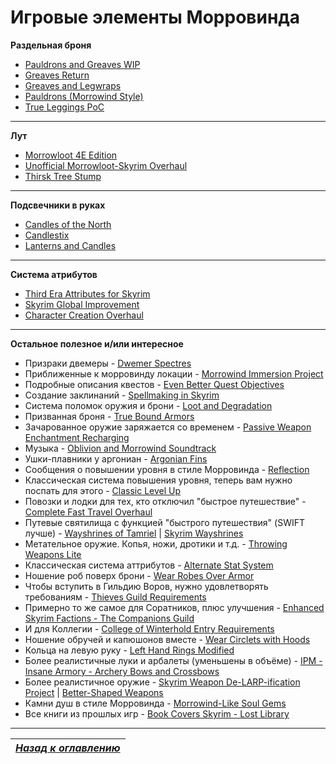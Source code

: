 # Игровые элементы Морровинда

**Раздельная броня**

+ [Pauldrons and Greaves WIP](http://www.nexusmods.com/skyrim/mods/49608/?)
+ [Greaves Return](http://www.nexusmods.com/skyrim/mods/23173/?)
+ [Greaves and Legwraps](http://www.nexusmods.com/skyrim/mods/32948/?)
+ [Pauldrons (Morrowind Style)](http://www.nexusmods.com/skyrim/mods/26617/?)
+ [True Leggings PoC](http://www.nexusmods.com/skyrim/mods/7098/?)

------

**Лут**

+ [Morrowloot 4E Edition](http://www.nexusmods.com/skyrim/mods/50740/?)
+ [Unofficial Morrowloot-Skyrim Overhaul](http://www.nexusmods.com/skyrim/mods/50995/?)
+ [Thirsk Tree Stump](http://www.nexusmods.com/skyrim/mods/55995/?)

------

**Подсвечники в руках**

+ [Candles of the North](http://www.nexusmods.com/skyrim/mods/20606/?)
+ [Candlestix](http://www.nexusmods.com/skyrim/mods/54549/?)
+ [Lanterns and Candles](http://www.nexusmods.com/skyrim/mods/28377/?)

------

**Система атрибутов**

+ [Third Era Attributes for Skyrim](http://www.nexusmods.com/skyrim/mods/13968/?)
+ [Skyrim Global Improvement](http://www.nexusmods.com/skyrim/mods/39622/?)
+ [Character Creation Overhaul](http://www.nexusmods.com/skyrim/mods/21587/?)

------

**Остальное полезное и/или интересное**

+ Призраки двемеры - [Dwemer Spectres](http://tesalliance.org/forums/index.php?/files/file/1434-dwemer-spectres/)
+ Приближенные к морровинду локации - [Morrowind Immersion Project](http://www.nexusmods.com/skyrim/mods/33927/?)
+ Подробные описания квестов - [Even Better Quest Objectives](http://www.nexusmods.com/skyrim/mods/32695/?)
+ Создание заклинаний - [Spellmaking in Skyrim](http://www.nexusmods.com/skyrim/mods/49032/?)
+ Система поломок оружия и брони - [Loot and Degradation](http://www.nexusmods.com/skyrim/mods/55677/?)
+ Призванная броня - [True Bound Armors](http://gamer-mods.ru/load/tes_v_skyrim/magija/true_bound_armors/9-1-0-1496)
+ Зачарованное оружие заряжается со временем - [Passive Weapon Enchantment Recharging](http://www.nexusmods.com/skyrim/mods/42356/?)
+ Музыка - [Oblivion and Morrowind Soundtrack](http://www.nexusmods.com/skyrim/mods/30568/?)
+ Ушки-плавники у аргониан - [Argonian Fins](http://www.nexusmods.com/skyrim/mods/55707/?)
+ Сообщения о повышении уровня в стиле Морровинда - [Reflection](http://www.nexusmods.com/skyrim/mods/25469/?)
+ Классическая система повышения уровня, теперь вам нужно поспать для этого - [Classic Level Up](http://www.nexusmods.com/skyrim/mods/45293/?)
+ Повозки и лодки для тех, кто отключил "быстрое путешествие" - [Complete Fast Travel Overhaul](http://www.nexusmods.com/skyrim/mods/68221/?)
+ Путевые святилища с функцией "быстрого путешествия" (SWIFT лучше) - [Wayshrines of Tamriel](http://www.nexusmods.com/skyrim/mods/27572/?) | [Skyrim Wayshrines](http://www.nexusmods.com/skyrim/mods/64201/?)
+ Метательное оружие. Копья, ножи, дротики и т.д. - [Throwing Weapons Lite](http://www.nexusmods.com/skyrim/mods/62017/?)
+ Классическая система аттрибутов - [Alternate Stat System](http://www.nexusmods.com/skyrim/mods/35795/?)
+ Ношение роб поверх брони - [Wear Robes Over Armor](http://www.nexusmods.com/skyrim/mods/39591/?)
+ Чтобы вступить в Гильдию Воров, нужно удовлетворять требованиям - [Thieves Guild Requirements](http://www.nexusmods.com/skyrim/mods/14157/?)
+ Примерно то же самое для Соратников, плюс улучшения - [Enhanced Skyrim Factions - The Companions Guild](http://www.nexusmods.com/skyrim/mods/22650/?)
+ И для Коллегии - [College of Winterhold Entry Requirements](http://www.nexusmods.com/skyrim/mods/38448/?)
+ Ношение обручей и капюшонов вместе - [Wear Circlets with Hoods](http://www.nexusmods.com/skyrim/mods/12235/?)
+ Кольца на левую руку - [Left Hand Rings Modified](http://www.nexusmods.com/skyrim/mods/58491/?)
+ Более реалистичные луки и арбалеты (уменьшены в объёме) - [IPM - Insane Armory - Archery Bows and Crossbows](http://www.nexusmods.com/skyrim/mods/50737/?)
+ Более реалистичное оружие - [Skyrim Weapon De-LARP-ification Project](http://www.nexusmods.com/skyrim/mods/16072/?) | [Better-Shaped Weapons](http://www.nexusmods.com/skyrim/mods/39870/?)
+ Камни душ в стиле Морровинда - [Morrowind-Like Soul Gems](http://www.nexusmods.com/skyrim/mods/30348/?)
+ Все книги из прошлых игр - [Book Covers Skyrim - Lost Library](http://www.nexusmods.com/skyrim/mods/57120/?)

------

|[*Назад к оглавлению*](../01_Оглавление.md)|
|:---:|

